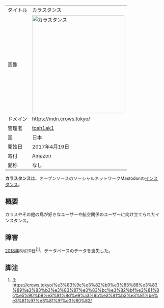 <div>

|          |                                                                                                                                                                                                                                                                                                                                                                                                                                                                                                                                                                                                                                             |
|----------|---------------------------------------------------------------------------------------------------------------------------------------------------------------------------------------------------------------------------------------------------------------------------------------------------------------------------------------------------------------------------------------------------------------------------------------------------------------------------------------------------------------------------------------------------------------------------------------------------------------------------------------------|
| タイトル | カラスタンス                                                                                                                                                                                                                                                                                                                                                                                                                                                                                                                                                                                                                                |
| 画像     | [<img src="/images/thumb/e/e2/%E3%82%AB%E3%83%A9%E3%82%B9%E3%82%BF%E3%83%B3%E3%82%B9.png/300px-%E3%82%AB%E3%83%A9%E3%82%B9%E3%82%BF%E3%83%B3%E3%82%B9.png" srcset="/images/thumb/e/e2/%E3%82%AB%E3%83%A9%E3%82%B9%E3%82%BF%E3%83%B3%E3%82%B9.png/450px-%E3%82%AB%E3%83%A9%E3%82%B9%E3%82%BF%E3%83%B3%E3%82%B9.png 1.5x, /images/thumb/e/e2/%E3%82%AB%E3%83%A9%E3%82%B9%E3%82%BF%E3%83%B3%E3%82%B9.png/600px-%E3%82%AB%E3%83%A9%E3%82%B9%E3%82%BF%E3%83%B3%E3%82%B9.png 2x" width="300" height="318" alt="カラスタンス" />](/%E3%83%95%E3%82%A1%E3%82%A4%E3%83%AB:%E3%82%AB%E3%83%A9%E3%82%B9%E3%82%BF%E3%83%B3%E3%82%B9.png "カラスタンス") |
| ドメイン | <a href="https://mdn.crows.tokyo/" rel="nofollow">https://mdn.crows.tokyo/</a>                                                                                                                                                                                                                                                                                                                                                                                                                                                                                                                                                              |
| 管理者   | <a href="https://mdn.crows.tokyo/@toshiaki" rel="nofollow">tosh1ak1</a>                                                                                                                                                                                                                                                                                                                                                                                                                                                                                                                                                                     |
| 国       | 日本                                                                                                                                                                                                                                                                                                                                                                                                                                                                                                                                                                                                                                        |
| 開始日   | 2017年4月19日                                                                                                                                                                                                                                                                                                                                                                                                                                                                                                                                                                                                                               |
| 寄付     | <a href="http://amzn.asia/ipA6T13" rel="nofollow">Amazon</a>                                                                                                                                                                                                                                                                                                                                                                                                                                                                                                                                                                                |
| 愛称     | なし                                                                                                                                                                                                                                                                                                                                                                                                                                                                                                                                                                                                                                        |

**カラスタンス**は、オープンソースのソーシャルネットワークMastodonの[インスタンス](/%E3%82%A4%E3%83%B3%E3%82%B9%E3%82%BF%E3%83%B3%E3%82%B9 "インスタンス")。

## 概要

カラスやその他の鳥が好きなユーザーや航空関係のユーザーに向け立てられたインスタンス。

## 障害

[2018年](/2018%E5%B9%B4 "2018年")8月20日<sup>[\[1\]](#cite_note-1)</sup>、データベースのデータを喪失した。

## 脚注

<div>

1.  [↑](#cite_ref-1) <a href="https://crows.tokyo/%e3%83%9e%e3%82%b9%e3%83%88%e3%83%89%e3%83%b3%e3%83%87%e3%83%bc%e3%82%bf%e3%81%8c%e5%90%b9%e3%81%8d%e9%a3%9b%e3%81%b3%e3%81%be%e3%81%97%e3%81%9f%e3%80%82/" rel="nofollow">https://crows.tokyo/%e3%83%9e%e3%82%b9%e3%83%88%e3%83%89%e3%83%b3%e3%83%87%e3%83%bc%e3%82%bf%e3%81%8c%e5%90%b9%e3%81%8d%e9%a3%9b%e3%81%b3%e3%81%be%e3%81%97%e3%81%9f%e3%80%82/</a>

</div>

</div>
